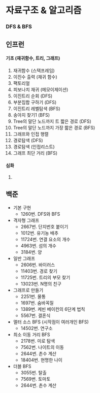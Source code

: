 # 자료구조 & 알고리즘



### DFS & BFS
## 인프런
#### 기초 (재귀함수, 트리, 그래프)
  1. 재귀함수 (스택프레임)
  2. 이진수 출력 (재귀 함수)
  3. 팩토리얼
  4. 피보나치 재귀 (메모이제이션)
  5. 이진트리 순회 (DFS)
  6. 부분집합 구하기 (DFS)
  7. 이진트리 레벨탐색 (BFS)
  8. 송아지 찾기1 (BFS)
  9. Tree의 말단 노드까지 트 짧은 경로 (DFS)
  10. Tree의 말단 노드까지 가장 짧은 경로 (BFS)
  11. 그래프와 인접 행렬
  12. 경로탐색 (DFS)
  13. 경로탐색 (인접리스트)
  14. 그래프 최단 거리 (BFS)
#### 심화
1. 

## 백준
- 기본 구현
  - 1260번. DFS와 BFS  
- 격자형 그래프
  - 2667번. 단지번호 붙이기
  - 1012번. 유기농 배추
  - 11724번. 연결 요소의 개수
  - 4963번. 섬의 개수
  - 3184번. 양
- 일반 그래프
  - 2606번. 바이러스
  - 11403번. 경로 찾기
  - 11725번. 트리의 부모 찾기
  - 13023번. N명의 친구
- 그래프로 만들기
  - 2251번. 물통
  - 1697번. 숨바꼭질
  - 1389번. 케빈 베이컨의 6단계 법칙
  - 5567번. 결혼식
- 멀터 소스 BFS (시작점이 여러개인 BFS)
  - 14502번. 연구소
- 최소 이동 거리 BFS
  - 2178번. 미로 탐색
  - 7562번. 나이트의 이동
  - 2644번. 촌수 계산
  - 18404번. 현명한 나이
- 더블 BFS
  - 3055번. 탈출
  - 7569번. 토마토
  - 2644번. 촌수 계산